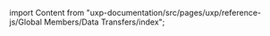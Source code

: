 
import Content from "uxp-documentation/src/pages/uxp/reference-js/Global Members/Data Transfers/index";

<Content query="product=photoshop"/>
